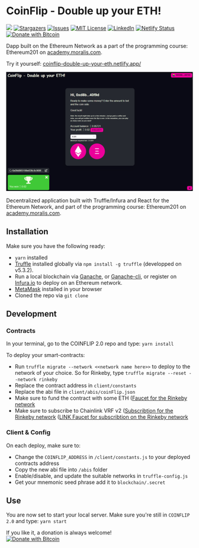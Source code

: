 # CoinFlip - Double up your ETH!

[![](https://img.shields.io/badge/Moralis%20Academy-Ethereum%20201-blue)](https://academy.moralis.io)
[![Stargazers](https://img.shields.io/github/stars/Pedrojok01/CoinFlip_2.0)](https://github.com/Pedrojok01/CoinFlip_2.0/stargazers)
[![Issues](https://img.shields.io/github/issues/Pedrojok01/CoinFlip_2.0)](https://github.com/Pedrojok01/CoinFlip_2.0/issues)
[![MIT License](https://img.shields.io/github/license/Pedrojok01/CoinFlip_2.0)](https://github.com/Pedrojok01/CoinFlip_2.0/blob/main/License)
[![LinkedIn](https://img.shields.io/badge/-LinkedIn-black)](https://www.linkedin.com/in/pierre-e/)
[![Netlify Status](https://api.netlify.com/api/v1/badges/7f7b73fb-c34d-4063-826b-dceae8a580a2/deploy-status)](https://app.netlify.com/sites/coinflip-double-up-your-eth/deploys)
[![Donate with Bitcoin](https://en.cryptobadges.io/badge/micro/37wP5rdaFgtHrEQ44M5Tntyeb9nChd8jC4)](https://en.cryptobadges.io/donate/37wP5rdaFgtHrEQ44M5Tntyeb9nChd8jC4)

Dapp built on the Ethereum Network as a part of the programming course: Ethereum201 on [academy.moralis.com](https://academy.moralis.io).

Try it yourself: [coinflip-double-up-your-eth.netlify.app/](https://coinflip-double-up-your-eth.netlify.app/)

![Preview](./Preview.png)

Decentralized application built with Truffle/Infura and React for the Ethereum Network, and part of the programming course: Ethereum201 on [academy.moralis.com](https://academy.moralis.io).

## Installation

Make sure you have the following ready:

- `yarn` installed
- [Truffle](https://www.trufflesuite.com/docs) installed globally via `npm install -g truffle` (developped on v5.3.2).
- Run a local blockchain via [Ganache](https://www.trufflesuite.com/docs/ganache/overview), or [Ganache-cli](https://github.com/trufflesuite/ganache-cli), or register on [Infura.io](https://infura.io/) to deploy on an Ethereum network.
- [MetaMask](https://metamask.io/) installed in your browser
- Cloned the repo via `git clone`

## Development

### Contracts

In your terminal, go to the COINFLIP 2.0 repo and type:
`yarn install`

To deploy your smart-contracts:

- Run `truffle migrate --network <<network name here>>` to deploy to the network of your choice. So for Rinkeby, type `truffle migrate --reset --network rinkeby`
- Replace the contract address in `client/constants`
- Replace the abi file in `client/abis/coinFlip.json`
- Make sure to fund the contract with some ETH ([Faucet for the Rinkeby network](https://rinkebyfaucet.com)
- Make sure to subscribe to Chainlink VRF v2 ([Subscribtion for the Rinkeby network](https://vrf.chain.link/rinkeby) ([LINK Faucet for subscribtion on the Rinkeby network](https://faucets.chain.link/rinkeby)

### Client & Config

On each deploy, make sure to:

- Change the `COINFLIP_ADDRESS` in `/client/constants.js` to your deployed contracts address
- Copy the new abi file into `/abis` folder
- Enable/disable, and update the suitable networks in `truffle-config.js`
- Get your mnemonic seed phrase add it to `blockchain/.secret`

## Use

You are now set to start your local server. Make sure you're still in `COINFLIP 2.0` and type:
`yarn start`

If you like it, a donation is always welcome!<br/>
[![Donate with Bitcoin](https://en.cryptobadges.io/badge/big/37wP5rdaFgtHrEQ44M5Tntyeb9nChd8jC4)](https://en.cryptobadges.io/donate/37wP5rdaFgtHrEQ44M5Tntyeb9nChd8jC4)
